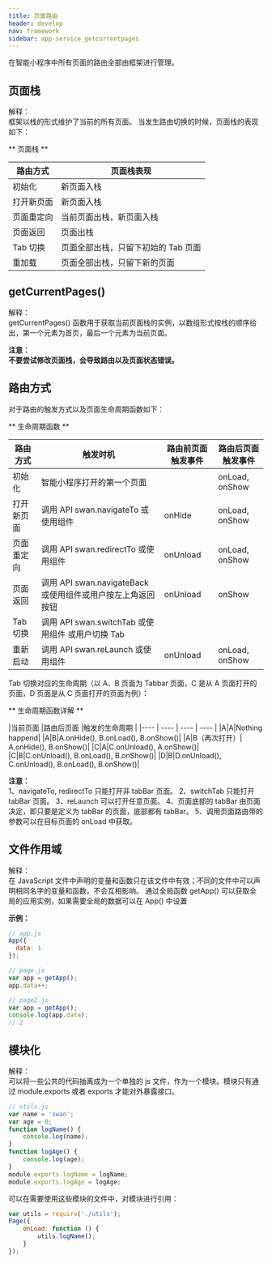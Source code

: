 ```yaml
---
title: 页面路由
header: develop
nav: framework
sidebar: app-service_getcurrentpages
---
```


在智能小程序中所有页面的路由全部由框架进行管理。

页面栈
---
<div class="notice">解释： </div>
框架以栈的形式维护了当前的所有页面。 当发生路由切换的时候，页面栈的表现如下：

** 页面栈 **

|路由方式 |页面栈表现 |
|---- | ---- |
|初始化 |新页面入栈 |
|打开新页面	|新页面入栈 |
|页面重定向 |当前页面出栈，新页面入栈 |
|页面返回 |页面出栈 |
|Tab 切换 |页面全部出栈，只留下初始的 Tab 页面 |
|重加载 |页面全部出栈，只留下新的页面 |

getCurrentPages()
---
<div class="notice">解释： </div>
getCurrentPages() 函数用于获取当前页面栈的实例，以数组形式按栈的顺序给出，第一个元素为首页，最后一个元素为当前页面。

**<div class="notice">注意： </div>不要尝试修改页面栈，会导致路由以及页面状态错误。**

路由方式
---
对于路由的触发方式以及页面生命周期函数如下：

** 生命周期函数 **

|路由方式 |触发时机 |路由前页面触发事件 |路由后页面触发事件 |
|---- | ---- | ---- | ---- |
|初始化 |智能小程序打开的第一个页面 | |onLoad, onShow |
|打开新页面 |调用 API swan.navigateTo 或使用组件 <navigator open-type="navigateTo"/> | onHide |onLoad, onShow |
|页面重定向 |调用 API swan.redirectTo 或使用组件 <navigator open-type="redirectTo"/> | onUnload |onLoad, onShow |
|页面返回  |调用 API swan.navigateBack 或使用组件<navigator open-type="navigateBack">或用户按左上角返回按钮 | onUnload |onShow |
|Tab 切换  |调用 API swan.switchTab 或使用组件 <navigator open-type="switchTab"/> 或用户切换 Tab | | |
|重新启动  |调用 API swan.reLaunch 或使用组件 <navigator open-type="reLaunch"/> | onUnload | onLoad, onShow |

Tab 切换对应的生命周期（以 A、B 页面为 Tabbar 页面，C 是从 A 页面打开的页面，D 页面是从 C 页面打开的页面为例）：

** 生命周期函数详解 **

|当前页面 |路由后页面 |触发的生命周期 |
|---- | ---- | ---- | ---- |
|A|A|Nothing happend|
|A|B|A.onHide(), B.onLoad(), B.onShow()|
|A|B（再次打开）| A.onHide(), B.onShow()|
|C|A|C.onUnload(), A.onShow()|
|C|B|C.onUnload(), B.onLoad(), B.onShow()|
|D|B|D.onUnload(), C.onUnload(), B.onLoad(), B.onShow()|


**<div class="notice">注意： </div>**
1、navigateTo, redirectTo 只能打开非 tabBar 页面。
2、switchTab 只能打开 tabBar 页面。
3、reLaunch 可以打开任意页面。
4、页面底部的 tabBar 由页面决定，即只要是定义为 tabBar 的页面，底部都有 tabBar。
5、调用页面路由带的参数可以在目标页面的 onLoad 中获取。

文件作用域
---
<div class="notice">解释： </div>
在 JavaScript 文件中声明的变量和函数只在该文件中有效；不同的文件中可以声明相同名字的变量和函数，不会互相影响。
通过全局函数 getApp() 可以获取全局的应用实例，如果需要全局的数据可以在 App() 中设置

**<div class="notice">示例： </div>**
```js
// app.js
App({
  data: 1
});
```
```js
// page.js
var app = getApp();
app.data++;
```
```js
// page2.js
var app = getApp();
console.log(app.data);
// 2
```

模块化
---
<div class="notice">解释： </div>
可以将一些公共的代码抽离成为一个单独的 js 文件，作为一个模块。模块只有通过 module.exports 或者 exports 才能对外暴露接口。

```js
// utils.js
var name = 'swan';
var age = 0;
function logName() {
    console.log(name);
}
function logAge() {
    console.log(age);
}
module.exports.logName = logName;
module.exports.logAge = logAge;
```

可以在需要使用这些模块的文件中，对模块进行引用：

```js
var utils = require('./utils');
Page({
    onLoad: function () {
        utils.logName();
    }
});
```
